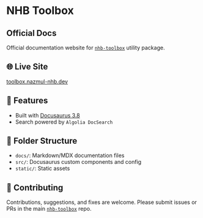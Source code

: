 # NHB Toolbox

## Official Docs

Official documentation website for [`nhb-toolbox`](https://www.npmjs.com/package/nhb-toolbox) utility package.

## 🌐 Live Site

[toolbox.nazmul-nhb.dev](https://toolbox.nazmul-nhb.dev/)

## 🚀 Features

- Built with [Docusaurus 3.8](https://docusaurus.io/)
- Search powered by `Algolia DocSearch`

## 📁 Folder Structure

- `docs/`: Markdown/MDX documentation files
- `src/`: Docusaurus custom components and config
- `static/`: Static assets

## 🤝 Contributing

Contributions, suggestions, and fixes are welcome. Please submit issues or PRs in the main [`nhb-toolbox`](https://github.com/nazmul-nhb/nhb-toolbox) repo.
